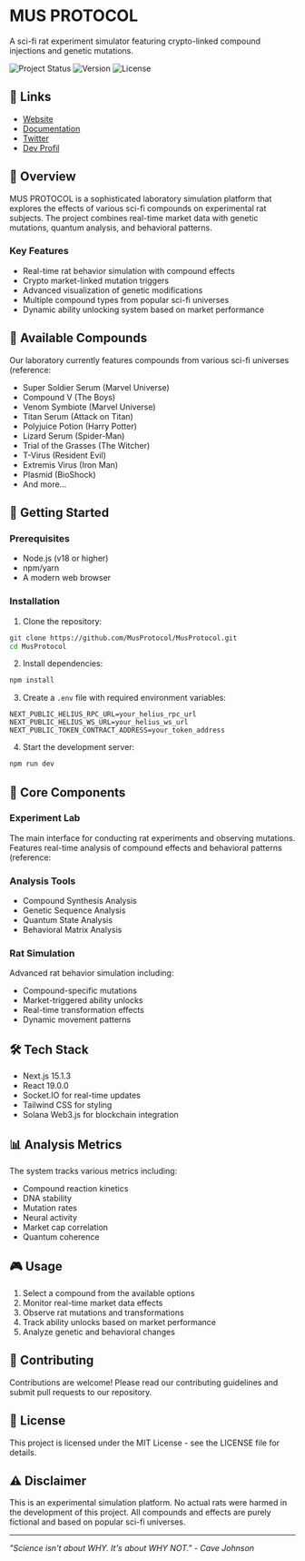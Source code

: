 # MUS PROTOCOL

A sci-fi rat experiment simulator featuring crypto-linked compound injections and genetic mutations.

![Project Status](https://img.shields.io/badge/status-experimental-purple)
![Version](https://img.shields.io/badge/version-0.1.0-blue)
![License](https://img.shields.io/badge/license-MIT-green)

## 🔗 Links

- [Website](https://musprotocol.com)
- [Documentation](https://docs.musprotocol.io)
- [Twitter](https://twitter.com/MusProtocol)
- [Dev Profil](https://github.com/juliemich88)


## 🧬 Overview

MUS PROTOCOL is a sophisticated laboratory simulation platform that explores the effects of various sci-fi compounds on experimental rat subjects. The project combines real-time market data with genetic mutations, quantum analysis, and behavioral patterns.

### Key Features

- Real-time rat behavior simulation with compound effects
- Crypto market-linked mutation triggers
- Advanced visualization of genetic modifications
- Multiple compound types from popular sci-fi universes
- Dynamic ability unlocking system based on market performance

## 🧪 Available Compounds

Our laboratory currently features compounds from various sci-fi universes (reference: 

- Super Soldier Serum (Marvel Universe)
- Compound V (The Boys)
- Venom Symbiote (Marvel Universe)
- Titan Serum (Attack on Titan)
- Polyjuice Potion (Harry Potter)
- Lizard Serum (Spider-Man)
- Trial of the Grasses (The Witcher)
- T-Virus (Resident Evil)
- Extremis Virus (Iron Man)
- Plasmid (BioShock)
- And more...

## 🚀 Getting Started

### Prerequisites

- Node.js (v18 or higher)
- npm/yarn
- A modern web browser

### Installation

1. Clone the repository:

```bash
git clone https://github.com/MusProtocol/MusProtocol.git
cd MusProtocol
```

2. Install dependencies:

```bash
npm install
```

3. Create a `.env` file with required environment variables:

```
NEXT_PUBLIC_HELIUS_RPC_URL=your_helius_rpc_url
NEXT_PUBLIC_HELIUS_WS_URL=your_helius_ws_url
NEXT_PUBLIC_TOKEN_CONTRACT_ADDRESS=your_token_address
```

4. Start the development server:

```bash
npm run dev
```

## 🔬 Core Components

### Experiment Lab
The main interface for conducting rat experiments and observing mutations. Features real-time analysis of compound effects and behavioral patterns (reference: 

### Analysis Tools
- Compound Synthesis Analysis
- Genetic Sequence Analysis
- Quantum State Analysis
- Behavioral Matrix Analysis

### Rat Simulation
Advanced rat behavior simulation including:
- Compound-specific mutations
- Market-triggered ability unlocks
- Real-time transformation effects
- Dynamic movement patterns

## 🛠 Tech Stack

- Next.js 15.1.3
- React 19.0.0
- Socket.IO for real-time updates
- Tailwind CSS for styling
- Solana Web3.js for blockchain integration

## 📊 Analysis Metrics

The system tracks various metrics including:
- Compound reaction kinetics
- DNA stability
- Mutation rates
- Neural activity
- Market cap correlation
- Quantum coherence

## 🎮 Usage

1. Select a compound from the available options
2. Monitor real-time market data effects
3. Observe rat mutations and transformations
4. Track ability unlocks based on market performance
5. Analyze genetic and behavioral changes

## 🤝 Contributing

Contributions are welcome! Please read our contributing guidelines and submit pull requests to our repository.

## 📝 License

This project is licensed under the MIT License - see the LICENSE file for details.

## ⚠️ Disclaimer

This is an experimental simulation platform. No actual rats were harmed in the development of this project. All compounds and effects are purely fictional and based on popular sci-fi universes.

---

*"Science isn't about WHY. It's about WHY NOT." - Cave Johnson*
